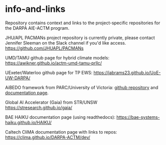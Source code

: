 # info-and-links
Repository contains context and links to the project-specific repositories for the DARPA AIE-ACTM program. 

JHU/APL PACMANs project repository is currently private, please contact Jennifer Sleeman on the Slack channel if you'd like access. 
https://github.com/JHUAPL/PACMANs

UMD/TAMU github page for hybrid climate models: 
https://awikner.github.io/actm-umd-tamu-prllc/

UExeter/Waterloo github page for TP EWS: 
https://jabrams23.github.io/UoE-UW-DARPA/

AiBEDO framework from PARC/University of Victoria: [github repository]( 
https://github.com/kramea/aibedo/) and 
[documentation page](https://aibedo.readthedocs.io/).

Global AI Accelerator (Gaia) from STR/UNSW 
https://stresearch.github.io/gaia/

BAE HAIKU documentation page (using readthedocs): 
https://bae-systems-haiku.github.io/HAIKU/

Caltech CliMA documentation page with links to repos: 
https://clima.github.io/DARPA-ACTM/dev/
